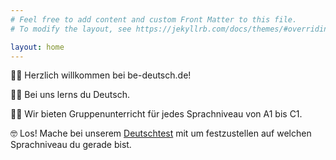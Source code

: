 ```yaml
---
# Feel free to add content and custom Front Matter to this file.
# To modify the layout, see https://jekyllrb.com/docs/themes/#overriding-theme-defaults

layout: home
---
```


🐱‍🏍 Herzlich willkommen bei be-deutsch.de! 

👨‍🎓 Bei uns lerns du Deutsch. 

👩‍🏫 Wir bieten Gruppenunterricht für jedes Sprachniveau von A1 bis C1.

🤓 Los! Mache bei unserem <a href="{{ site.url }}\Deutschtest">Deutschtest</a> mit um festzustellen auf welchen Sprachniveau du gerade bist.


<!--Moderne Welt hat keine Grenzen. Heute kannst du von zu Hause alles Mögliche erledigen. Du brauchst dafür nur deinen PC und gute Internetverbindung. Und das hast du ja sicher schon.  Nutze deinen Computer, um deine Sprachkenntnisse gemütlich von zu Hause zu vertiefen und somit deine Zukunftsaussichten zu verbessern. Und wir unterstützen dich gerne dabei! Egal, in welchem Land du gerade bist, mit unseren Online Kursen kannst du überall effektiv und bequem lernen.-->

